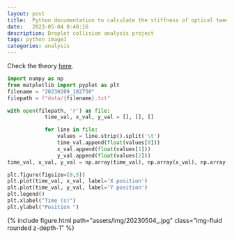 ```yaml
---
layout: post
title:  Python documentation to calculate the stiffness of optical tweezers on droplets
date:   2023-05-04 0:40:16
description: Droplet collision analysis project
tags: python imageJ
categories: analysis
---
```

Check the theory <a href="/blog/2023/PSD_calculation">here</a>.

```python
import numpy as np
from matplotlib import pyplot as plt
filename = "20230209_182750"
filepath = f"data/{filename}.txt"

with open(filepath, 'r') as file:
            time_val, x_val, y_val = [], [], []

            for line in file:
                values = line.strip().split('\t')
                time_val.append(float(values[0]))
                x_val.append(float(values[1]))
                y_val.append(float(values[2]))
time_val, x_val, y_val = np.array(time_val), np.array(x_val), np.array(y_val)

plt.figure(figsize=(8,5))
plt.plot(time_val, x_val, label='X position')
plt.plot(time_val, y_val, label='Y position')
plt.legend()
plt.xlabel("Time (s)")
plt.ylabel("Position ")
```
<div class="col-sm mt-3 mt-md-0">
    {% include figure.html path="assets/img/20230504_.jpg" class="img-fluid rounded z-depth-1" %}
</div>